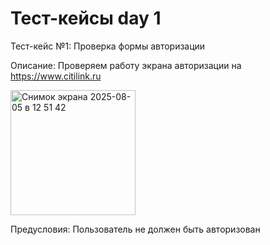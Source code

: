 # Тест-кейсы day 1

Тест-кейс №1: Проверка формы авторизации

Описание: Проверяем работу экрана авторизации на https://www.citilink.ru

<img width="200" height="200" alt="Снимок экрана 2025-08-05 в 12 51 42" src="https://github.com/user-attachments/assets/50923098-5d05-4c37-af9d-8601fe08f0e4" />

Предусловия: Пользователь не должен быть авторизован

